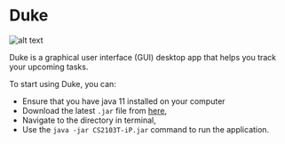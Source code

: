 # Duke

![alt text](https://github.com/PawanPatil19/ip/docs/Ui.png?raw=true)

Duke is a graphical user interface (GUI) desktop app that helps you track your upcoming tasks. 

To start using Duke, you can:
- Ensure that you have java 11 installed on your computer
- Download the latest `.jar` file from [here](https://github.com/PawanPatil19/ip/releases),
- Navigate to the directory in terminal, 
- Use the `java -jar CS2103T-iP.jar` command to run the application.
